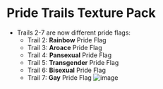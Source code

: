 # Pride Trails Texture Pack
- Trails 2-7 are now different pride flags:
  - Trail 2: **Rainbow** Pride Flag
  - Trail 3: **Aroace** Pride Flag
  - Trail 4: **Pansexual** Pride Flag
  - Trail 5: **Transgender** Pride Flag
  - Trail 6: **Bisexual** Pride Flag
  - Trail 7: **Gay** Pride Flag
![image](https://github.com/CharlGD1/Pride-Trails/assets/92670599/3706c8a5-0579-4462-be9c-a1f67225a294)
